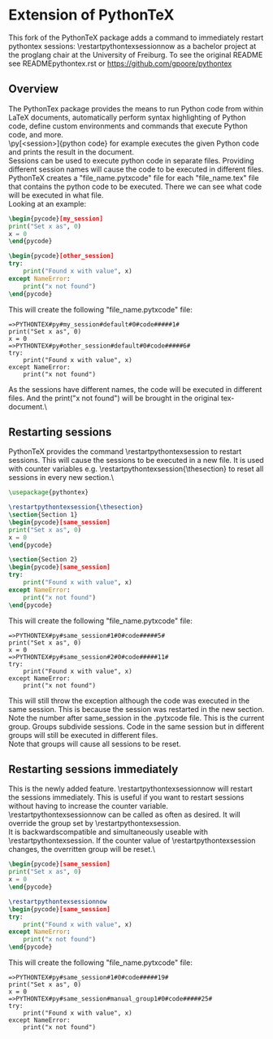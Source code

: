 # Extension of PythonTeX

This fork of the PythonTeX package adds a command to immediately restart pythontex sessions: \restartpythontexsessionnow as a bachelor project at the proglang chair at the University of Freiburg.
To see the original README see READMEpythontex.rst or https://github.com/gpoore/pythontex

## Overview

The PythonTex package provides the means to run Python code from within LaTeX documents, automatically perform syntax highlighting of Python code, define custom environments and commands that execute Python code, and more.\
\py[\<session>]{python code} for example executes the given Python code and prints the result in the document.\
Sessions can be used to execute python code in separate files. Providing different session names will cause the code to be executed in different files.\
PythonTeX creates a "file_name.pytxcode" file for each "file_name.tex" file that contains the python code to be executed. There we can see what code will be executed in what file.\
Looking at an example:
    
```latex
\begin{pycode}[my_session]
print("Set x as", 0)
x = 0
\end{pycode}

\begin{pycode}[other_session]
try:
    print("Found x with value", x)
except NameError:
    print("x not found")
\end{pycode}
```

This will create the following "file_name.pytxcode" file:

```code
=>PYTHONTEX#py#my_session#default#0#code#####1#
print("Set x as", 0)
x = 0
=>PYTHONTEX#py#other_session#default#0#code#####6#
try:
    print("Found x with value", x)
except NameError:
    print("x not found")
```
As the sessions have different names, the code will be executed in different files. And the print("x not found") will be brought in the original tex-document.\

## Restarting sessions

PythonTeX provides the command \restartpythontexsession to restart sessions. This will cause the sessions to be executed in a new file. It is used with counter variables e.g. \restartpythontexsession{\thesection} to reset all sessions in every new section.\

```latex
\usepackage{pythontex}

\restartpythontexsession{\thesection}
\section{Section 1}
\begin{pycode}[same_session]
print("Set x as", 0)
x = 0
\end{pycode}

\section{Section 2}
\begin{pycode}[same_session]
try:
    print("Found x with value", x)
except NameError:
    print("x not found")
\end{pycode}
```


This will create the following "file_name.pytxcode" file:

```code
=>PYTHONTEX#py#same_session#1#0#code#####5#
print("Set x as", 0)
x = 0
=>PYTHONTEX#py#same_session#2#0#code#####11#
try:
    print("Found x with value", x)
except NameError:
    print("x not found")
```

This will still throw the exception although the code was executed in the same session. This is because the session was restarted in the new section. Note the number after same_session in the .pytxcode file. This is the current group. Groups subdivide sessions. Code in the same session but in different groups will still be executed in different files.\
Note that groups will cause all sessions to be reset.

## Restarting sessions immediately

This is the newly added feature. \restartpythontexsessionnow will restart the sessions immediately. This is useful if you want to restart sessions without having to increase the counter variable.\
\restartpythontexsessionnow can be called as often as desired. It will override the group set by \restartpythontexsession.\
It is backwardscompatible and simultaneously useable with \restartpythontexsession. If the counter value of \restartpythontexsession changes, the overritten group will be reset.\

```latex
\begin{pycode}[same_session]
print("Set x as", 0)
x = 0
\end{pycode}

\restartpythontexsessionnow
\begin{pycode}[same_session]
try:
    print("Found x with value", x)
except NameError:
    print("x not found")
\end{pycode}
```

This will create the following "file_name.pytxcode" file:

```code
=>PYTHONTEX#py#same_session#1#0#code#####19#
print("Set x as", 0)
x = 0
=>PYTHONTEX#py#same_session#manual_group1#0#code#####25#
try:
    print("Found x with value", x)
except NameError:
    print("x not found")
```
